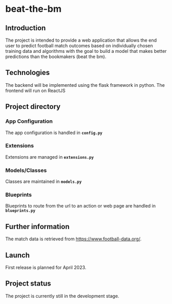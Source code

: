 # beat-the-bm

## Introduction
The project is intended to provide a web application that allows the end user to predict football match outcomes based on individually chosen training data and algorithms with the goal to build a model that makes better predictions than the bookmakers (beat the bm).

## Technologies
The backend will be implemented using the flask framework in python.
The frontend will run on ReactJS

## Project directory
### App Configuration
The app configuration is handled in **`config.py`**
### Extensions
Extensions are managed in **`extensions.py`**

### Models/Classes
Classes are maintained in **`models.py`**
### Blueprints
Blueprints to route from the url to an action or web page are handled in **`blueprints.py`**

## Further information
The match data is retrieved from https://www.football-data.org/.

## Launch
First release is planned for April 2023.

## Project status
The project is currently still in the development stage.
